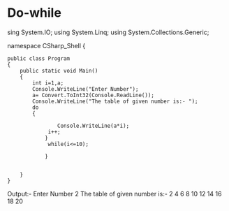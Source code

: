 # Do-while 
sing System.IO;
using System.Linq;
using System.Collections.Generic;

namespace CSharp_Shell
{

    public class Program 
    {
        public static void Main()
        {  
        	int i=1,a;
        	Console.WriteLine("Enter Number");
			a= Convert.ToInt32(Console.ReadLine());
			Console.WriteLine("The table of given number is:- ");
			do 
			{
				
					Console.WriteLine(a*i);
				 i++;  
				}
				 while(i<=10);
					
				}
        	
			
        }
    }
Output:-
Enter Number
2
The table of given number is:- 
2
4
6
8
10
12
14
16
18
20
